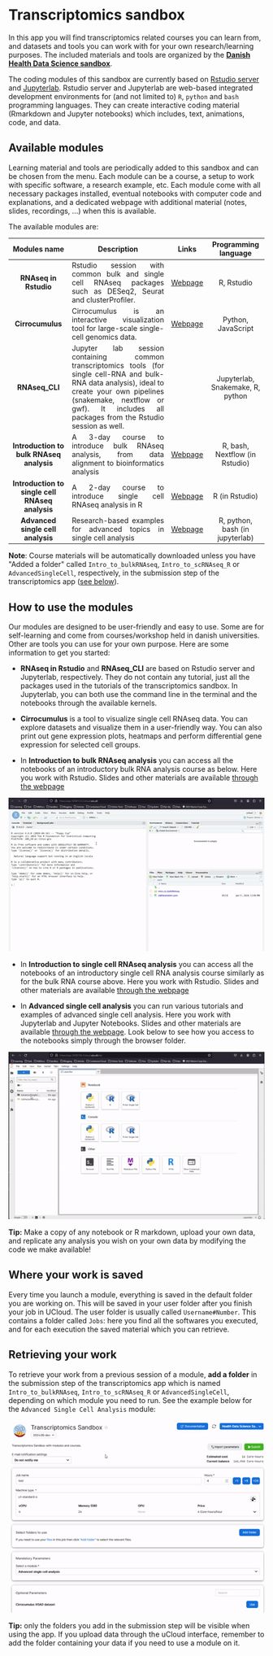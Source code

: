 # Transcriptomics sandbox

In this app you will find transcriptomics related courses you can learn from, and datasets and tools you can work with for your own research/learning purposes. The included materials and tools are organized by the **[Danish Health Data Science sandbox](https://hds-sandbox.github.io)**.

The coding modules of this sandbox are currently based on [Rstudio server](https://www.rstudio.com/) and [Jupyterlab](https://jupyter.org/). Rstudio server and Jupyterlab are web-based integrated development environments for (and not limited to) `R`, `python` and `bash` programming languages. They can create interactive coding material (Rmarkdown and Jupyter notebooks) which includes, text, animations, code, and data. 

## Available modules

Learning material and tools are periodically added to this sandbox and can be chosen from the menu. Each module can be a course, a setup to work with specific software, a research example, etc. Each module come with all necessary packages installed, eventual notebooks with computer code and explanations, and a dedicated webpage with additional material (notes, slides, recordings, ...) when this is available.

The available modules are:

| Modules name | Description | Links | Programming language |
| :-----------: | :-----------: | :-----------: | :-----------: |
| **RNAseq in Rstudio**  | <div style="text-align: justify"> Rstudio session with common bulk and single cell RNAseq packages such as DESeq2, Seurat and clusterProfiler. </div> | [Webpage](https://posit.co/) | R, Rstudio |
| **Cirrocumulus**  | <div style="text-align: justify"> Cirrocumulus is an interactive visualization tool for large-scale single-cell genomics data. </div> | [Webpage](https://cirrocumulus.readthedocs.io/en/latest/) | Python, JavaScript |
| **RNAseq_CLI**  | <div style="text-align: justify"> Jupyter lab session containing common transcriptomics tools (for single cell-RNA and bulk-RNA data analysis), ideal to create your own pipelines (snakemake, nextflow or gwf). It includes all packages from the Rstudio session as well. | |  Jupyterlab, Snakemake, R, python |
| **Introduction to bulk RNAseq analysis** |<div style="text-align: justify"> A 3-day course to introduce bulk RNAseq analysis, from data alignment to bioinformatics analysis </div> | [Webpage](https://hds-sandbox.github.io/bulk_RNAseq_course/) | R, bash, Nextflow (in Rstudio) |
| **Introduction to single cell RNAseq analysis** |<div style="text-align: justify"> A 2-day course to introduce single cell RNAseq analysis in R </div> | [Webpage](https://hds-sandbox.github.io/scRNAseq_course/) | R (in Rstudio) |
| **Advanced single cell analysis** |<div style="text-align: justify"> Research-based examples for advanced topics in single cell analysis </div> | [Webpage](https://hds-sandbox.github.io/AdvancedSingleCell/) | R, python, bash (in jupyterlab) |


**Note**: Course materials will be automatically downloaded unless you have "Added a folder" called `Intro_to_bulkRNAseq`, `Intro_to_scRNAseq_R` or `AdvancedSingleCell`, respectively, in the submission step of the transcriptomics app ([see below](#additional-options)).

## How to use the modules

Our modules are designed to be user-friendly and easy to use. Some are for self-learning and come from courses/workshop held in danish universities. Other are tools you can use for your own purpose. Here are some information to get you started:

- **RNAseq in Rstudio** and **RNAseq_CLI** are based on Rstudio server and Jupyterlab, respectively. They do not contain any tutorial, just all the packages used in the tutorials of the transcriptomics sandbox. In Jupyterlab, you can both use the command line in the terminal and the notebooks through the available kernels.

- **Cirrocumulus** is a tool to visualize single cell RNAseq data. You can explore datasets and visualize them in a user-friendly way. You can also print out gene expression plots, heatmaps and perform differential gene expression for selected cell groups.

- In **Introduction to bulk RNAseq analysis** you can access all the notebooks of an introductory bulk RNA analysis course as below. Here you work with Rstudio. Slides and other materials are available [through the webpage](https://hds-sandbox.github.io/bulk_RNAseq_course/)

![](BulkRNA_OpenNotebooks.gif)

- In **Introduction to single cell RNAseq analysis** you can access all the notebooks of an introductory single cell RNA analysis course similarly as for the bulk RNA course above. Here you work with Rstudio. Slides and other materials are available [through the webpage](https://hds-sandbox.github.io/scRNAseq_course/)

- In **Advanced single cell analysis** you can run various tutorials and examples of advanced single cell analysis. Here you work with Jupyterlab and Jupyter Notebooks. Slides and other materials are available [through the webpage](https://hds-sandbox.github.io/AdvancedSingleCell/). Look below to see how you access to the notebooks simply through the browser folder.

![](AdvSingleCell_OpenNotebooks.gif)

**Tip:** Make a copy of any notebook or R markdown, upload your own data, and replicate any analysis you wish on your own data by modifying the code we make available! 

## Where your work is saved

Every time you launch a module, everything is saved in the default folder you are working on. This  will be saved in your user folder after you finish your job in UCloud. The user folder is usually called `Username#Number`. This contains a folder called `Jobs`: here you find all the softwares you executed, and for each execution the saved material which you can retrieve.

## Retrieving your work

To retrieve your work from a previous session of a module, **add a folder** in the submission step of the transcriptomics app which is named `Intro_to_bulkRNAseq`, `Intro_to_scRNAseq_R` or `AdvancedSingleCell`, depending on which module you need to run. See the example below for the `Advanced Single Cell Analysis` module:

![](AddFolderFromCourse.gif)

**Tip:** only the folders you add in the submission step will be visible when using the app. If you upload data through the uCloud interface, remember to add the folder containing your data if you need to use a module on it.
